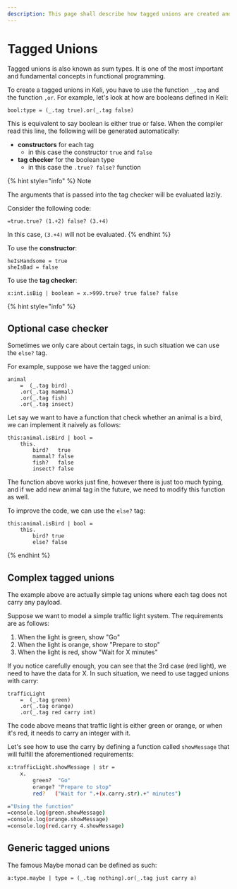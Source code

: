 ```yaml
---
description: This page shall describe how tagged unions are created and used in Keli.
---
```


# Tagged Unions

Tagged unions is also known as sum types. It is one of the most important and fundamental concepts in functional programming. 

To create a tagged unions in Keli, you have to use the function `_,tag` and the function `,or`. For example, let's look at how are booleans defined in Keli:

```text
bool:type = (_.tag true).or(_.tag false)
```

This is equivalent to say boolean is either true or false. When the compiler read this line, the following will be generated automatically:

* **constructors** for each tag
  * in this case the constructor `true` and `false`
* **tag checker** for the boolean type
  * in this case the `.true? false?` function

{% hint style="info" %}
Note

The arguments that is passed into the tag checker will be evaluated lazily. 

Consider the following code:

```text
=true.true? (1.+2) false? (3.+4)
```

In this case, `(3.+4)` will not be evaluated. 
{% endhint %}

To use the **constructor**: 

```text
heIsHandsome = true 
sheIsBad = false
```

To use the **tag checker**:

```text
x:int.isBig | boolean = x.>999.true? true false? false
```

{% hint style="info" %}
## Optional case checker

Sometimes we only care about certain tags, in such situation we can use the `else?` tag.  
  
For example, suppose we have the tagged union:

```text
animal 
    =  (_.tag bird)
    .or(_.tag mammal)
    .or(_.tag fish)
    .or(_.tag insect)
```

Let say we want to have a function that check whether an animal is a bird, we can implement it naively as follows:

```text
this:animal.isBird | bool =
    this.
        bird?   true
        mammal? false
        fish?   false
        insect? false
```

The function above works just fine, however there is just too much typing, and if we add new animal tag in the future, we need to modify this function as well. 

To improve the code, we can use the `else?` tag:

```text
this:animal.isBird | bool = 
    this.
        bird? true 
        else? false
```
{% endhint %}





## Complex tagged unions

The example above are actually simple tag unions where each tag does not carry any payload. 

Suppose we want to model a simple traffic light system. The requirements are as follows:

1. When the light is green, show "Go"
2. When the light is orange, show "Prepare to stop"
3. When the light is red, show "Wait for X minutes"

If you notice carefully enough, you can see that the 3rd case \(red light\),  we need to have the data for X. In such situation, we need to use tagged unions with carry:

```text
trafficLight 
    =  (_.tag green)
    .or(_.tag orange)
    .or(_.tag red carry int)
```

The code above means that traffic light is either green or orange, or when it's red, it needs to carry an integer with it.

Let's see how to use the carry by defining a function called `showMessage` that will fulfill the aforementioned requirements:

```bash
x:trafficLight.showMessage | str = 
    x.
        green?  "Go"
        orange? "Prepare to stop"
        red?   ("Wait for ".+(x.carry.str).+" minutes")

="Using the function"
=console.log(green.showMessage)
=console.log(orange.showMessage)
=console.log(red.carry 4.showMessage)
```

## Generic tagged unions

The famous Maybe monad can be defined as such:

```text
a:type.maybe | type = (_.tag nothing).or(_.tag just carry a)
```

